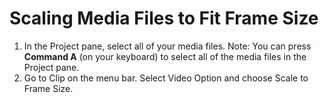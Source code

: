 # Scaling Media Files to Fit Frame Size

1. In the Project pane, select all of your media files. Note: You can press **Command A** \(on your keyboard\) to select all of the media files in the Project pane.
2. Go to Clip on the menu bar. Select Video Option and choose Scale to Frame Size.



